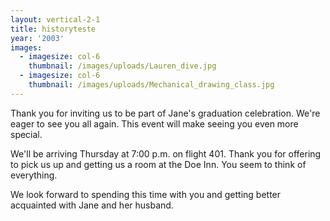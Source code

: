 ```yaml
---
layout: vertical-2-1
title: historyteste
year: '2003'
images:
  - imagesize: col-6
    thumbnail: /images/uploads/Lauren_dive.jpg
  - imagesize: col-6
    thumbnail: /images/uploads/Mechanical_drawing_class.jpg
---
```

Thank you for inviting us to be part of Jane's graduation celebration. We're eager to see you all again. This event will make seeing you even more special.



We'll be arriving Thursday at 7:00 p.m. on flight 401. Thank you for offering to pick us up and getting us a room at the Doe Inn. You seem to think of everything.



We look forward to spending this time with you and getting better acquainted with Jane and her husband.
